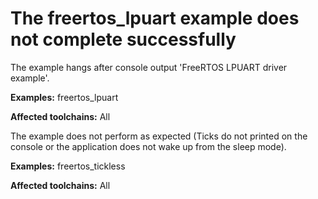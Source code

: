 # The freertos_lpuart example does not complete successfully

The example hangs after console output 'FreeRTOS LPUART driver example'.

**Examples:** freertos_lpuart

**Affected toolchains:** All

The example does not perform as expected (Ticks do not printed on the console or the application does not wake up from the sleep mode).

**Examples:** freertos_tickless

**Affected toolchains:** All